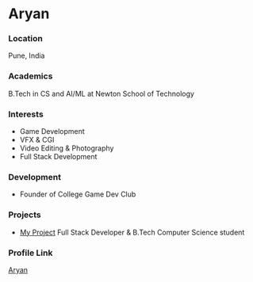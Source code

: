 # Aryan

### Location
Pune, India

### Academics
B.Tech in CS and AI/ML at Newton School of Technology

### Interests
- Game Development
- VFX & CGI
- Video Editing & Photography
- Full Stack Development

### Development
- Founder of College Game Dev Club

### Projects
- [My Project](https://github.com/notAryan10/NEUTRON_2CGPA) Full Stack Developer & B.Tech Computer Science student 

### Profile Link
[Aryan](https://github.com/yournotAryan10)
